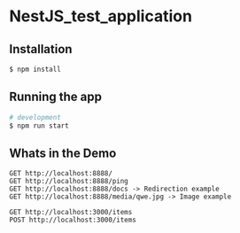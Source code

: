 # NestJS_test_application

## Installation

```bash
$ npm install
```

## Running the app

```bash
# development
$ npm run start
```
## Whats in the Demo

```
GET http://localhost:8888/
GET http://localhost:8888/ping
GET http://localhost:8888/docs -> Redirection example
GET http://localhost:8888/media/qwe.jpg -> Image example

GET http://localhost:3000/items
POST http://localhost:3000/items
```

